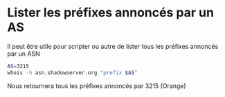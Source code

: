 # Lister les préfixes annoncés par un AS

Il peut être utile pour scripter ou autre de lister tous les préfixes
annoncés par un ASN

``` bash
AS=3215
whois -h asn.shadowserver.org "prefix $AS"
```

Nous retournera tous les préfixes annoncés par 3215 (Orange)
